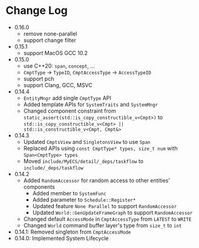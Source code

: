 # Change Log

- 0.16.0
    - remove none-parallel
    - support change filter
- 0.15.1
    - support MacOS GCC 10.2
- 0.15.0
    - use C++20: `span`, `concept`, ...
    - `CmptType` -> `TypeID`, `CmptAccessType` -> `AccessTypeID`
    - support pch
    - support Clang, GCC, MSVC
- 0.14.4
    - `EntityMngr` add single `CmptType` API
    - Added template APIs for `SystemTraits` and `SystemMngr`
    - Changed component constraint from `static_assert(std::is_copy_constructible_v<Cmpt>)` to
      `std::is_copy_constructible_v<Cmpt> || std::is_constructible_v<Cmpt, Cmpt&>`
- 0.14.3
    - Updated `CmptsView` and `SingletonsView` to use `Span`
    - Replaced APIs using `const CmptType* types, size_t num` with `Span<CmptType> types`
    - Moved `include/MyECS/detail/_deps/taskflow` to `include/_deps/taskflow`
- 0.14.2
    - Added `RandomAccessor` for random access to other entities' components
        - Added member to `SystemFunc`
        - Added parameter to `Schedule::Register*`
        - Updated feature `None Parallel` to support `RandomAccessor`
        - Updated `World::GenUpdateFrameGraph` to support `RandomAccessor`
    - Changed default `AccessMode` in `CmptAccessType` from `LATEST` to `WRITE`
    - Changed `World` command buffer layer's type from `size_t` to `int`
- 0.14.1: Removed singleton from `CmptAccessMode`
- 0.14.0: Implemented System Lifecycle